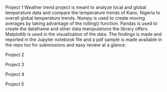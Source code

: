 Project 1
    Weather trend project is meant to analyze local and global temperature data and compare the temperature trends of Kano, Nigeria to overall global temperature trends.
    Numpy is used to create moving averages by taking advantage of the rolling() function.
    Pandas is used to create the dataframe and other data manipulations the library offers.
    Matplotlib is used in the visualization of the data.
    The findings is made and reported in the Jupyter notebook file and a pdf sample is made available in the repo too for submissions and easy review at a glance. 

Project 2


Project 3


Project 4


Project 5